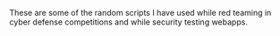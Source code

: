 These are some of the random scripts I have used while red teaming in cyber defense competitions and while security testing webapps.
